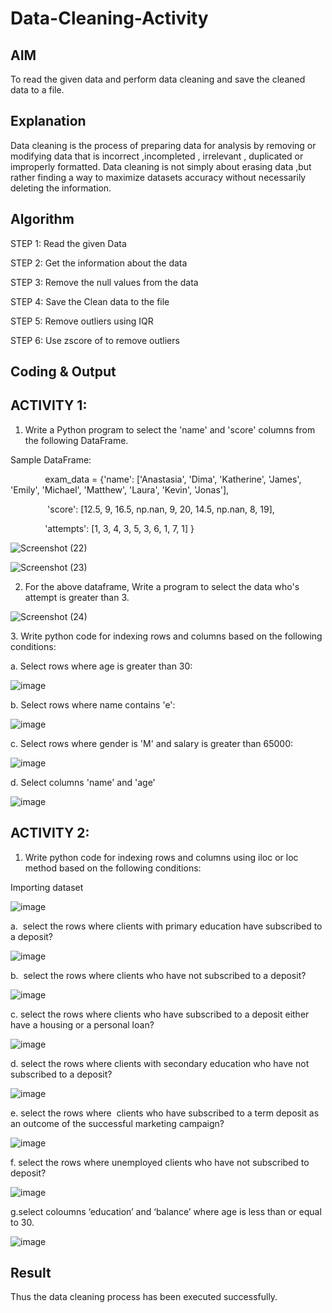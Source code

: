 # Data-Cleaning-Activity
## AIM
To read the given data and perform data cleaning and save the cleaned data to a file.

## Explanation
Data cleaning is the process of preparing data for analysis by removing or modifying data that is incorrect ,incompleted , irrelevant , duplicated or improperly formatted. Data cleaning is not simply about erasing data ,but rather finding a way to maximize datasets accuracy without necessarily deleting the information.

## Algorithm
STEP 1: Read the given Data

STEP 2: Get the information about the data

STEP 3: Remove the null values from the data

STEP 4: Save the Clean data to the file

STEP 5: Remove outliers using IQR

STEP 6: Use zscore of to remove outliers

## Coding & Output

## ACTIVITY 1:

1. Write a Python program to select the 'name' and 'score' columns from the following DataFrame.

Sample DataFrame:

              exam_data = {'name': ['Anastasia', 'Dima', 'Katherine', 'James', 'Emily', 'Michael', 'Matthew', 'Laura', 'Kevin', 'Jonas'],

               'score': [12.5, 9, 16.5, np.nan, 9, 20, 14.5, np.nan, 8, 19],

              'attempts': [1, 3, 4, 3, 5, 3, 6, 1, 7, 1] } 


![Screenshot (22)](https://github.com/user-attachments/assets/4901c467-0568-42e3-b6fa-5aeb1e1517e1)

![Screenshot (23)](https://github.com/user-attachments/assets/cdb7efd9-a109-4f59-b9eb-0529a88497c8)

2. For the above dataframe, Write a program to select the data who's attempt is greater than 3.

![Screenshot (24)](https://github.com/user-attachments/assets/ac68aa19-d84e-4856-a33e-e92742140d7b)

3. Write python code for indexing rows and columns based on the following conditions:

a. Select rows where age is greater than 30:

![image](https://github.com/user-attachments/assets/479119ea-e01f-47d9-9c0b-b9527bf46523)

b. Select rows where name contains 'e':

![image](https://github.com/user-attachments/assets/2dbbe3ae-36ab-4144-a4d8-73ad934b2689)

c. Select rows where gender is 'M' and salary is greater than 65000:

![image](https://github.com/user-attachments/assets/90a24c46-dcbb-4290-93e4-37c125312b2e)

d. Select columns 'name' and 'age' 

![image](https://github.com/user-attachments/assets/bd24036a-1c07-4d3b-9009-70975f3a284b)

## ACTIVITY 2:

1. Write python code for indexing rows and columns using iloc or loc method based on the following conditions:

Importing dataset

![image](https://github.com/user-attachments/assets/7879051e-7636-4360-b252-a438a9ba18b2)

a.  select the rows where clients with primary education have subscribed to a deposit?

![image](https://github.com/user-attachments/assets/22333e19-7e93-4fe2-bc3a-665182923c26)

b.  select the rows where clients who have not subscribed to a deposit?

![image](https://github.com/user-attachments/assets/fb4ce3e5-f480-4186-a007-48ce6254b8fb)

c. select the rows where clients who have subscribed to a deposit either have a housing or a personal loan?

![image](https://github.com/user-attachments/assets/a2d5cb81-e5ce-4824-bdb0-15cd5e027c59)

d. select the rows where clients with secondary education who have not subscribed to a deposit?

![image](https://github.com/user-attachments/assets/fe9ee2d0-e6be-4261-b0a7-e44ca613d891)

e. select the rows where  clients who have subscribed to a term deposit as an outcome of the successful marketing campaign?

![image](https://github.com/user-attachments/assets/7b7a3d60-c675-4fd6-9bd6-8b054ab9a03a)

f. select the rows where unemployed clients who have not subscribed to deposit?

![image](https://github.com/user-attachments/assets/7c5e49d8-4dff-479a-b99e-4e7980611ef8)


g.select coloumns ‘education’ and ‘balance’ where age is less than or equal to 30.

![image](https://github.com/user-attachments/assets/41eddfa8-c81e-4f66-906f-ee7b5364b615)

## Result
Thus the data cleaning process has been executed successfully.


